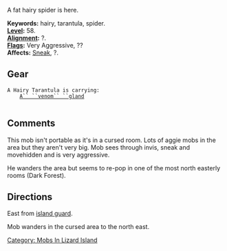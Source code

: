 A fat hairy spider is here.

**Keywords:** hairy, tarantula, spider.  
**[Level](Level "wikilink"):** 58.  
**[Alignment](Alignment "wikilink"):** ?.  
**[Flags](:Category:_Mob_Types "wikilink"):** Very Aggressive, ??  
**Affects:** [Sneak](Sneak "wikilink"), ?.  

## Gear

`A Hairy Tarantula is carrying:`  
`    `[`A`` ``venom`` ``gland`](Tarantula's_Venom_Gland "wikilink")  
`     `

## Comments

This mob isn't portable as it's in a cursed room. Lots of aggie mobs in
the area but they aren't very big. Mob sees through invis, sneak and
movehidden and is very aggressive.

He wanders the area but seems to re-pop in one of the most north
easterly rooms (Dark Forest).

## Directions

East from [island guard](Island_Guardsman "wikilink").

Mob wanders in the cursed area to the north east.

[Category: Mobs In Lizard
Island](Category:_Mobs_In_Lizard_Island "wikilink")
